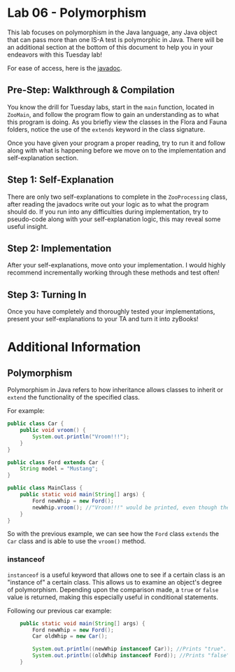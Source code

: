 # Lab 06 - Polymorphism
This lab focuses on polymorphism in the Java language, any Java object that can pass more than one IS-A test is polymorphic in Java. There will be an additional section at the bottom of this document to help you in your endeavors with this Tuesday lab!

For ease of access, here is the [javadoc](https://www.cs.colostate.edu/~cs163/javadoc/lab13/package-summary.html).

## Pre-Step: Walkthrough & Compilation
You know the drill for Tuesday labs, start in the `main` function, located in `ZooMain`, and follow the program flow to gain an understanding as to what this program is doing. As you briefly view the classes in the Flora and Fauna folders, notice the use of the `extends` keyword in the class signature.

Once you have given your program a proper reading, try to run it and follow along with what is happening before we move on to the implementation and self-explanation section.

## Step 1: Self-Explanation
There are only two self-explanations to complete in the `ZooProcessing` class, after reading the javadocs write out your logic as to what the program should do. If you run into any difficulties during implementation, try to pseudo-code along with your self-explanation logic, this may reveal some useful insight.

## Step 2: Implementation
After your self-explanations, move onto your implementation. I would highly recommend incrementally working through these methods and test often!

## Step 3: Turning In
Once you have completely and thoroughly tested your implementations, present your self-explanations to your TA and turn it into zyBooks!

# Additional Information
## Polymorphism
Polymorphism in Java refers to how inheritance allows classes to inherit or `extend` the functionality of the specified class.

For example:
``` java
public class Car {
    public void vroom() {
        System.out.println("Vroom!!!");
    }
}

public class Ford extends Car {
    String model = "Mustang";
}

public class MainClass {
    public static void main(String[] args) {
        Ford newWhip = new Ford();
        newWhip.vroom(); //"Vroom!!!" would be printed, even though the Ford class does not have the vroom() method.
    }
}
```

So with the previous example, we can see how the `Ford` class `extends` the `Car` class and is able to use the `vroom()` method.

### instanceof
`instanceof` is a useful keyword that allows one to see if a certain class is an "instance of" a certain class. This allows us to examine an object's degree of polymorphism. Depending upon the comparison made, a `true` or `false` value is returned, making this especially useful in conditional statements.

Following our previous car example:
``` java
    public static void main(String[] args) {
        Ford newWhip = new Ford();
        Car oldWhip = new Car();

        System.out.println((newWhip instanceof Car)); //Prints "true".
        System.out.println((oldWhip instanceof Ford)); //Prints "false".
    }
```
